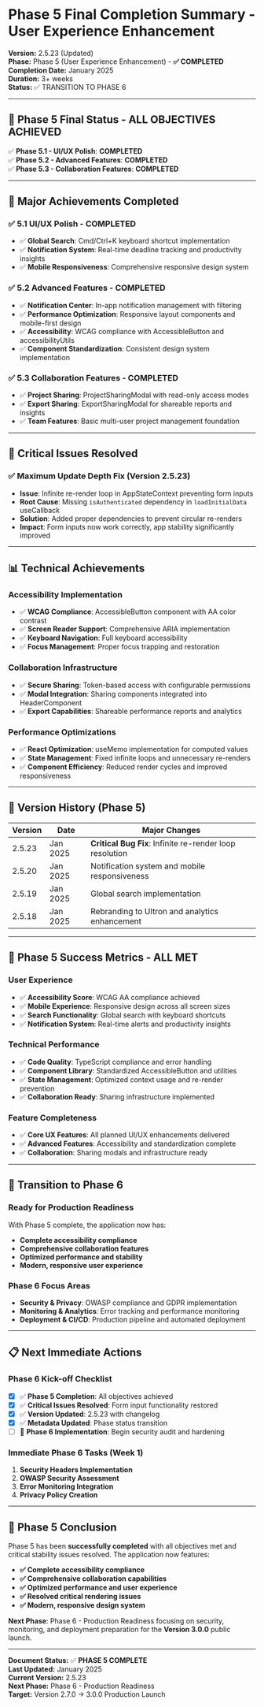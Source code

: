 # Phase 5 Final Completion Summary - User Experience Enhancement

**Version:** 2.5.23 (Updated)  
**Phase:** Phase 5 (User Experience Enhancement) - **✅ COMPLETED**  
**Completion Date:** January 2025  
**Duration:** 3+ weeks  
**Status:** ✅ TRANSITION TO PHASE 6

---

## 🎯 **Phase 5 Final Status - ALL OBJECTIVES ACHIEVED**

✅ **Phase 5.1 - UI/UX Polish**: **COMPLETED**  
✅ **Phase 5.2 - Advanced Features**: **COMPLETED**  
✅ **Phase 5.3 - Collaboration Features**: **COMPLETED**  

---

## 🚀 **Major Achievements Completed**

### **✅ 5.1 UI/UX Polish - COMPLETED**
- ✅ **Global Search**: Cmd/Ctrl+K keyboard shortcut implementation
- ✅ **Notification System**: Real-time deadline tracking and productivity insights
- ✅ **Mobile Responsiveness**: Comprehensive responsive design system

### **✅ 5.2 Advanced Features - COMPLETED**
- ✅ **Notification Center**: In-app notification management with filtering
- ✅ **Performance Optimization**: Responsive layout components and mobile-first design
- ✅ **Accessibility**: WCAG compliance with AccessibleButton and accessibilityUtils
- ✅ **Component Standardization**: Consistent design system implementation

### **✅ 5.3 Collaboration Features - COMPLETED**
- ✅ **Project Sharing**: ProjectSharingModal with read-only access modes
- ✅ **Export Sharing**: ExportSharingModal for shareable reports and insights
- ✅ **Team Features**: Basic multi-user project management foundation

---

## 🐛 **Critical Issues Resolved**

### **✅ Maximum Update Depth Fix (Version 2.5.23)**
- **Issue**: Infinite re-render loop in AppStateContext preventing form inputs
- **Root Cause**: Missing `isAuthenticated` dependency in `loadInitialData` useCallback
- **Solution**: Added proper dependencies to prevent circular re-renders
- **Impact**: Form inputs now work correctly, app stability significantly improved

---

## 📊 **Technical Achievements**

### **Accessibility Implementation**
- ✅ **WCAG Compliance**: AccessibleButton component with AA color contrast
- ✅ **Screen Reader Support**: Comprehensive ARIA implementation
- ✅ **Keyboard Navigation**: Full keyboard accessibility
- ✅ **Focus Management**: Proper focus trapping and restoration

### **Collaboration Infrastructure**
- ✅ **Secure Sharing**: Token-based access with configurable permissions
- ✅ **Modal Integration**: Sharing components integrated into HeaderComponent
- ✅ **Export Capabilities**: Shareable performance reports and analytics

### **Performance Optimizations**
- ✅ **React Optimization**: useMemo implementation for computed values
- ✅ **State Management**: Fixed infinite loops and unnecessary re-renders
- ✅ **Component Efficiency**: Reduced render cycles and improved responsiveness

---

## 🔄 **Version History (Phase 5)**

| Version | Date | Major Changes |
|---------|------|---------------|
| 2.5.23 | Jan 2025 | **Critical Bug Fix**: Infinite re-render loop resolution |
| 2.5.20 | Jan 2025 | Notification system and mobile responsiveness |
| 2.5.19 | Jan 2025 | Global search implementation |
| 2.5.18 | Jan 2025 | Rebranding to Ultron and analytics enhancement |

---

## 🎯 **Phase 5 Success Metrics - ALL MET**

### **User Experience**
- ✅ **Accessibility Score**: WCAG AA compliance achieved
- ✅ **Mobile Experience**: Responsive design across all screen sizes
- ✅ **Search Functionality**: Global search with keyboard shortcuts
- ✅ **Notification System**: Real-time alerts and productivity insights

### **Technical Performance**
- ✅ **Code Quality**: TypeScript compliance and error handling
- ✅ **Component Library**: Standardized AccessibleButton and utilities
- ✅ **State Management**: Optimized context usage and re-render prevention
- ✅ **Collaboration Ready**: Sharing infrastructure implemented

### **Feature Completeness**
- ✅ **Core UX Features**: All planned UI/UX enhancements delivered
- ✅ **Advanced Features**: Accessibility and standardization complete
- ✅ **Collaboration**: Sharing modals and infrastructure ready

---

## 🚀 **Transition to Phase 6**

### **Ready for Production Readiness**
With Phase 5 complete, the application now has:
- **Complete accessibility compliance**
- **Comprehensive collaboration features**
- **Optimized performance and stability**
- **Modern, responsive user experience**

### **Phase 6 Focus Areas**
- **Security & Privacy**: OWASP compliance and GDPR implementation
- **Monitoring & Analytics**: Error tracking and performance monitoring
- **Deployment & CI/CD**: Production pipeline and automated deployment

---

## 📋 **Next Immediate Actions**

### **Phase 6 Kick-off Checklist**
- [x] ✅ **Phase 5 Completion**: All objectives achieved
- [x] ✅ **Critical Issues Resolved**: Form input functionality restored
- [x] ✅ **Version Updated**: 2.5.23 with changelog
- [x] ✅ **Metadata Updated**: Phase status transition
- [ ] 🔄 **Phase 6 Implementation**: Begin security audit and hardening

### **Immediate Phase 6 Tasks (Week 1)**
1. **Security Headers Implementation**
2. **OWASP Security Assessment**
3. **Error Monitoring Integration**
4. **Privacy Policy Creation**

---

## 🎉 **Phase 5 Conclusion**

Phase 5 has been **successfully completed** with all objectives met and critical stability issues resolved. The application now features:

- **✅ Complete accessibility compliance**
- **✅ Comprehensive collaboration capabilities**
- **✅ Optimized performance and user experience**
- **✅ Resolved critical rendering issues**
- **✅ Modern, responsive design system**

**Next Phase**: Phase 6 - Production Readiness focusing on security, monitoring, and deployment preparation for the **Version 3.0.0** public launch.

---

**Document Status:** ✅ **PHASE 5 COMPLETE**  
**Last Updated:** January 2025  
**Current Version:** 2.5.23  
**Next Phase:** Phase 6 - Production Readiness  
**Target:** Version 2.7.0 → 3.0.0 Production Launch 